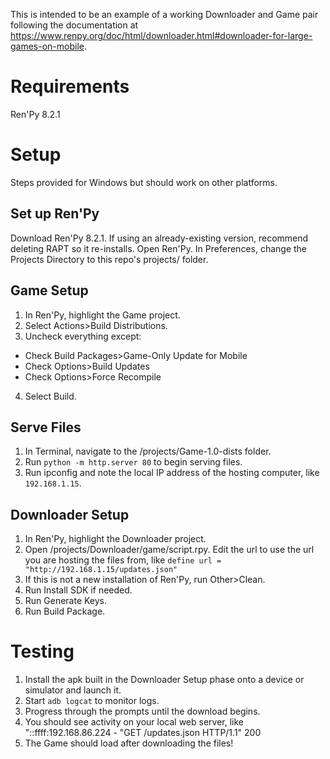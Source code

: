 This is intended to be an example of a working Downloader and Game pair following the documentation at https://www.renpy.org/doc/html/downloader.html#downloader-for-large-games-on-mobile.

# Requirements
Ren'Py 8.2.1

# Setup
Steps provided for Windows but should work on other platforms.

## Set up Ren'Py
Download Ren'Py 8.2.1. If using an already-existing version, recommend deleting RAPT so it re-installs.
Open Ren'Py. In Preferences, change the Projects Directory to this repo's projects/ folder.

## Game Setup
1. In Ren'Py, highlight the Game project.
2. Select Actions>Build Distributions.
3. Uncheck everything except:
  * Check Build Packages>Game-Only Update for Mobile
  * Check Options>Build Updates
  * Check Options>Force Recompile
4. Select Build.

## Serve Files
1. In Terminal, navigate to the <project>/projects/Game-1.0-dists folder.
2. Run `python -m http.server 80` to begin serving files.
3. Run ipconfig and note the local IP address of the hosting computer, like `192.168.1.15`.

## Downloader Setup
1. In Ren'Py, highlight the Downloader project.
2. Open <project>/projects/Downloader/game/script.rpy. Edit the url to use the url you are hosting the files from, like `define url = "http://192.168.1.15/updates.json"`
3. If this is not a new installation of Ren'Py, run Other>Clean.
4. Run Install SDK if needed.
5. Run Generate Keys.
6. Run Build Package.

# Testing
1. Install the apk built in the Downloader Setup phase onto a device or simulator and launch it.
2. Start `adb logcat` to monitor logs.
3. Progress through the prompts until the download begins.
4. You should see activity on your local web server, like "::ffff:192.168.86.224 - "GET /updates.json HTTP/1.1" 200
5. The Game should load after downloading the files!
